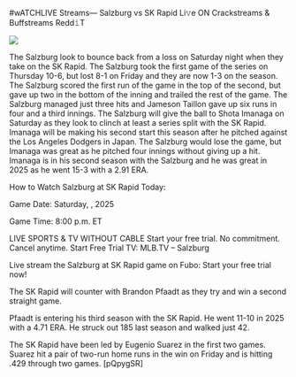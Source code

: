#wATCHLIVE Streams— Salzburg vs SK Rapid Li𝚟e ON Crackstreams & Buffstreams Redd𝚒T  
  
  
[![](https://i.imgur.com/qSNzIqt.png)](https://movie.rssnews.media/QKisTKn.php)  
  
The Salzburg look to bounce back from a loss on Saturday night when they take on the SK Rapid. The Salzburg took the first game of the series on Thursday 10-6, but lost 8-1 on Friday and they are now 1-3 on the season. The Salzburg scored the first run of the game in the top of the second, but gave up two in the bottom of the inning and trailed the rest of the game. The Salzburg managed just three hits and Jameson Taillon gave up six runs in four and a third innings. The Salzburg will give the ball to Shota Imanaga on Saturday as they look to clinch at least a series split with the SK Rapid. Imanaga will be making his second start this season after he pitched against the Los Angeles Dodgers in Japan. The Salzburg would lose the game, but Imanaga was great as he pitched four innings without giving up a hit. Imanaga is in his second season with the Salzburg and he was great in 2025 as he went 15-3 with a 2.91 ERA.

How to Watch Salzburg at SK Rapid Today:

Game Date: Saturday, , 2025

Game Time: 8:00 p.m. ET

LIVE SPORTS & TV WITHOUT CABLE
Start your free trial. No commitment. Cancel anytime.
Start Free Trial
TV: MLB.TV – Salzburg

Live stream the Salzburg at SK Rapid game on Fubo: Start your free trial now!

The SK Rapid will counter with Brandon Pfaadt as they try and win a second straight game.

Pfaadt is entering his third season with the SK Rapid. He went 11-10 in 2025 with a 4.71 ERA. He struck out 185 last season and walked just 42.

The SK Rapid have been led by Eugenio Suarez in the first two games. Suarez hit a pair of two-run home runs in the win on Friday and is hitting .429 through two games. [pQpygSR]